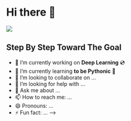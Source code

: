 # Hi there 👋 

![](https://www.lambdatest.com/blog/wp-content/uploads/2019/02/Untitled-1.gif)



## Step By Step Toward The Goal








- 🔭 I’m currently working on <strong>Deep Learning</strong> :cd:
- 🌱 I’m currently learning <strong>to be Pythonic</strong> :snake:
- 👯 I’m looking to collaborate on ...
- 🤔 I’m looking for help with ...
- 💬 Ask me about ...
- 📫 How to reach me: ...
- 😄 Pronouns: ...
- ⚡ Fun fact: ...
-->
